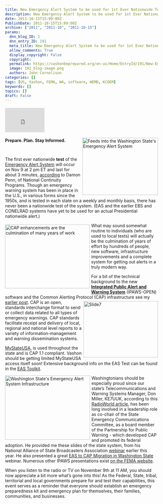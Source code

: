 ```yaml
---
title: New Emergency Alert System to be used for 1st Ever Nationwide Test on November 9 @ 11 AM PST
description: New Emergency Alert System to be used for 1st Ever Nationwide Test on November 9 @ 11 AM PST
date: 2011-10-15T15:09:00Z
PublishDate: 2011-10-15T15:09:00Z
archive: ["2011", "2011-10", "2011-10-15"]
params:
  dnn_blog_ID: 1
  dnn_entry_ID: 191
  meta_title: New Emergency Alert System to be used for 1st Ever Nationwide Test on November 9 @ 11 AM PST
  allow_comments: True
  display_copyright: False
  copyright:
  permalink: https://vashonbeprepared.org/en-us/Home/EntryId/191/New-Emergency-Alert-System-to-be-used-for-1st-Ever-Nationwide-Test-on-November-9-11-AM-PST
  image: 191_blog-image.png
  authors: John Cornelison
categories: []
tags: [US, Vashon, FEMA, WA, software, WEMD, KCOEM]
keywords: []
topics: []
draft: False
---
```


<div class="wlWriterHeaderFooter" style="padding-bottom: 4px; margin: 0px; padding-left: 0px; padding-right: 0px; float: none; padding-top: 4px;"><iframe src="http://www.facebook.com/widgets/like.php?href=http://vashoneoc.org/Blogs/VashonPreparedness/tabid/164/EntryId/191/New-Emergency-Alert-System-to-be-used-for-1st-Ever-Nationwide-Test-on-November-9-11-AM-PST.aspx" frameborder="0" scrolling="no" style="width: 130px; height: 80px;border: medium none;"></iframe><b></b></div>
<p><a href="http://vashoneoc.org./images/191/Windows-Live-Writer-0e926efd56bb_5E94-Slide2.gif"><img width="249" height="188" title="Feeds into the Washington State's Emergency Alert System" style="background-image: none;   margin: 0px 0px 5px 5px; padding-left: 0px; padding-right: 0px; display: inline; float: right;   padding-top: 0px;border: 0px;" alt="Feeds into the Washington State's Emergency Alert System" src="http://vashoneoc.org./images/191/Windows-Live-Writer-0e926efd56bb_5E94-Slide2_thumb.gif" /></a>
<div _rdEditor_temp="1"><b></b></div>
</p>
<b>
<p>Prepare. Plan. Stay Informed.</p>
<p>&nbsp;</p>
</b>
<p>The first ever nationwide <strong>test</strong> of the <a href="http://www.easalert.org/" target="_blank">Emergency Alert System</a> will occur on Nov 9 at 2 pm ET and last for about 3 minutes, <a href="http://blog.fema.gov/2011/10/emergency-alert-system-test-one-month.html" target="_blank">according</a> to Damon Penn, of National Continuity Programs. Though an emergency warning system has been in place in the U.S., in various forms since the 1950s, and is tested in each state on a weekly and monthly basis, there has never been a nationwide test of the system. (EAS and the earlier EBS and CONELRAD systems have yet to be used for an actual Presidential nationwide alert.)</p>
<p><a href="./images/191/Windows-Live-Writer-0e926efd56bb_5E94-Slide5.gif"><img width="279" height="210" title="CAP enhancements are the culmination of many years of work" style="background-image: none;   margin: 5px 5px 5px 0px; padding-left: 0px; padding-right: 0px; display: inline; float: left;   padding-top: 0px;border: 0px;" alt="CAP enhancements are the culmination of many years of work" src="./images/191/Windows-Live-Writer-0e926efd56bb_5E94-Slide5_thumb.gif" /></a>What may sound somewhat routine to individuals (who are used to local tests) will actually be the culmination of years of effort by hundreds of people, new software, infrastructure improvements and a complete system for getting out alerts in a truly modern way.</p>
<p>For a bit of the technical background to the new <a href="http://www.fema.gov/emergency/ipaws/index.shtm"><strong>Integrated Public Alert and Warning System</strong></a> (IPAWS-OPEN) software and the Common Alerting Protocol (CAP) infrastructure see my <a href="/Home/tabid/61/EntryId/129/Enhanced-Alerting-on-the-Way.aspx" target="_blank">earlier post</a>. <a href="./images/191/Windows-Live-Writer-0e926efd56bb_5E94-Slide7.gif"><img width="245" height="185" title="Slide7" style="background-image: none;   margin: 5px 0px 5px 5px; padding-left: 0px; padding-right: 0px; display: inline; float: right;   padding-top: 0px;border: 0px solid;" alt="Slide7" src="./images/191/Windows-Live-Writer-0e926efd56bb_5E94-Slide7_thumb.gif" /></a>CAP is an open, standards interchange format to send or collect data related to all types of emergency warnings. CAP standards facilitate receipt and delivery of local, regional and national level reports to a variety of information-management and warning dissemination systems. </p>
<p><a href="http://alertsense.com/features.aspx" target="_blank">MyStateUSA</a>, is used throughout the state and is CAP 1.1 compliant. Vashon should be getting limited MyStateUSA access itself soon! Extensive background info&nbsp;on the EAS Test can be found in the <a href="http://radioworld.com/attachments/EAStoolkit_100511.pdf" target="_blank">EAS Toolkit</a>.</p>
<p><a href="./images/191/Windows-Live-Writer-0e926efd56bb_5E94-Slide9.gif"><img width="280" height="211" title="Washington State's Emergency Alert System Infrastructure" style="background-image: none;   margin: 0px 5px 5px 0px; padding-left: 0px; padding-right: 0px; display: inline; float: left;   padding-top: 0px;border: 0px;" alt="Washington State's Emergency Alert System Infrastructure" src="./images/191/Windows-Live-Writer-0e926efd56bb_5E94-Slide9_thumb.gif" /></a>Washingtonians should be especially proud since our state&rsquo;s Telecommunications and Warning Systems Manager, Don Miller, KE7UUK, according to this <a href="http://radioworld.com/article/his-state-hears-alerts-loud-and-clear/23019" target="_blank">RadioWorld article</a>, has been long involved in a leadership role as co-chair of the State Emergency Communications Committee, as a board member of the Partnership for Public Warning - which developed CAP and promoted its federal adoption. He provided me these slides of the state system, from his National Alliance of State Broadcasters Association <a href="http://www.easalert.org/resources.php" target="_blank">webinar</a> earlier this year. He also presented a great <a href="http://www.fema.gov/library/viewRecord.do?id=4679">EAS to CAP Migration in Washington State</a> webinar. Numerous other IPAWS presentations exist <a href="http://www.fema.gov/emergency/ipaws/practitioner_webinar_archive.shtm" target="_blank">on the FEMA website</a>.</p>
<p>When you listen to the radio or TV on November 9th at 11 AM, you should now appreciate a bit more what&rsquo;s gone into this! As the Federal, State, tribal, territorial and local governments prepare for and test their capabilities, this event serves as a reminder that everyone should establish an emergency preparedness kit and emergency plan for themselves, their families, communities, and businesses.</p>
